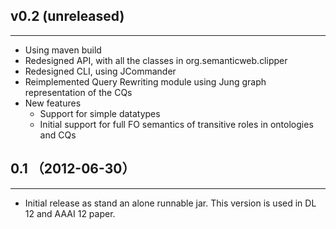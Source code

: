 ## v0.2 (unreleased)
--------------------
* Using maven build
* Redesigned API, with all the classes in org.semanticweb.clipper
* Redesigned CLI, using JCommander
* Reimplemented Query Rewriting module using Jung graph representation of the CQs
* New features
	* Support for simple datatypes
	* Initial support for full FO semantics of transitive roles in ontologies and CQs


## 0.1 （2012-06-30）
--------------------
* Initial release as stand an alone runnable jar. This version is used in DL 12 and AAAI 12 paper.